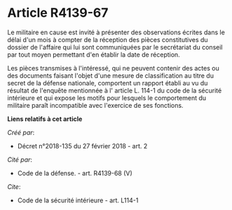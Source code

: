 # Article R4139-67

Le militaire en cause est invité à présenter des observations écrites dans le délai d'un mois à compter de la réception des
pièces constitutives du dossier de l'affaire qui lui sont communiquées par le secrétariat du conseil par tout moyen
permettant d'en établir la date de réception.

Les pièces transmises à l'intéressé, qui ne peuvent contenir des actes ou des documents faisant l'objet d'une mesure de
classification au titre du secret de la défense nationale, comportent un rapport établi au vu du résultat de l'enquête
mentionnée à l'
article L. 114-1 du code de la sécurité intérieure
et qui expose les motifs pour lesquels le comportement du militaire paraît incompatible avec l'exercice de ses fonctions.

**Liens relatifs à cet article**

_Créé par_:

  - Décret n°2018-135 du 27 février 2018 - art. 2

_Cité par_:

  - Code de la défense. - art. R4139-68 (V)

_Cite_:

  - Code de la sécurité intérieure - art. L114-1
